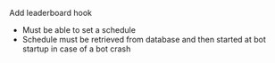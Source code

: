 Add leaderboard hook
  - Must be able to set a schedule
  - Schedule must be retrieved from database and then started at bot startup in case of a bot crash